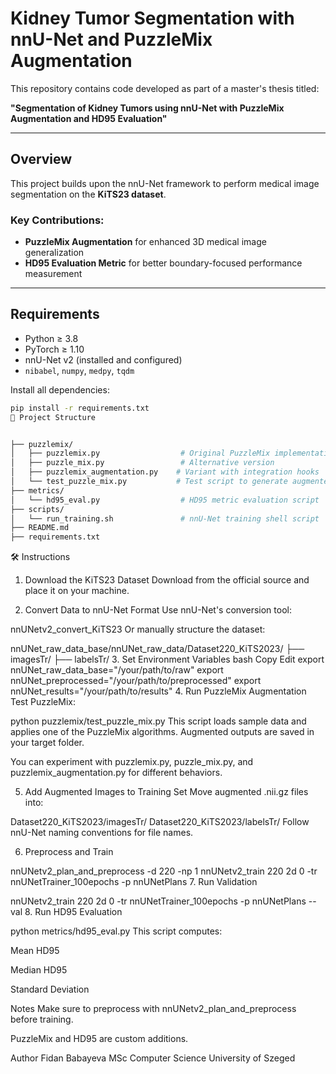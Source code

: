 # Kidney Tumor Segmentation with nnU-Net and PuzzleMix Augmentation

This repository contains code developed as part of a master's thesis titled:

**"Segmentation of Kidney Tumors using nnU-Net with PuzzleMix Augmentation and HD95 Evaluation"**

---

## Overview

This project builds upon the nnU-Net framework to perform medical image segmentation on the **KiTS23 dataset**.

### Key Contributions:
-  **PuzzleMix Augmentation** for enhanced 3D medical image generalization
-  **HD95 Evaluation Metric** for better boundary-focused performance measurement

---

##  Requirements

- Python ≥ 3.8  
- PyTorch ≥ 1.10  
- nnU-Net v2 (installed and configured)  
- `nibabel`, `numpy`, `medpy`, `tqdm`  

Install all dependencies:
```bash
pip install -r requirements.txt
📁 Project Structure


├── puzzlemix/
│   ├── puzzlemix.py                  # Original PuzzleMix implementation
│   ├── puzzle_mix.py                 # Alternative version
│   ├── puzzlemix_augmentation.py    # Variant with integration hooks
│   └── test_puzzle_mix.py           # Test script to generate augmented data
├── metrics/
│   └── hd95_eval.py                  # HD95 metric evaluation script
├── scripts/
│   └── run_training.sh               # nnU-Net training shell script
├── README.md
├── requirements.txt
```
🛠️ Instructions
1. Download the KiTS23 Dataset
Download from the official source and place it on your machine.

2. Convert Data to nnU-Net Format
Use nnU-Net's conversion tool:


nnUNetv2_convert_KiTS23
Or manually structure the dataset:


nnUNet_raw_data_base/nnUNet_raw_data/Dataset220_KiTS2023/
├── imagesTr/
├── labelsTr/
3. Set Environment Variables
bash
Copy
Edit
export nnUNet_raw_data_base="/your/path/to/raw"
export nnUNet_preprocessed="/your/path/to/preprocessed"
export nnUNet_results="/your/path/to/results"
4. Run PuzzleMix Augmentation
 Test PuzzleMix:

python puzzlemix/test_puzzle_mix.py
This script loads sample data and applies one of the PuzzleMix algorithms. Augmented outputs are saved in your target folder.

You can experiment with puzzlemix.py, puzzle_mix.py, and puzzlemix_augmentation.py for different behaviors.

5. Add Augmented Images to Training Set
Move augmented .nii.gz files into:


Dataset220_KiTS2023/imagesTr/
Dataset220_KiTS2023/labelsTr/
Follow nnU-Net naming conventions for file names.

6. Preprocess and Train

nnUNetv2_plan_and_preprocess -d 220 -np 1
nnUNetv2_train 220 2d 0 -tr nnUNetTrainer_100epochs -p nnUNetPlans
7. Run Validation 

nnUNetv2_train 220 2d 0 -tr nnUNetTrainer_100epochs -p nnUNetPlans --val
8. Run HD95 Evaluation

python metrics/hd95_eval.py
This script computes:

Mean HD95

Median HD95

Standard Deviation

Notes
Make sure to preprocess with nnUNetv2_plan_and_preprocess before training.

PuzzleMix and HD95 are custom additions.


Author
Fidan Babayeva
MSc Computer Science
University of Szeged
